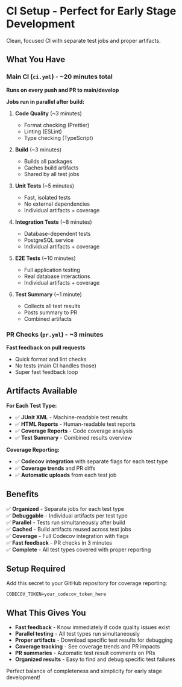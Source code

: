 # CI Setup - Perfect for Early Stage Development

Clean, focused CI with separate test jobs and proper artifacts.

## What You Have

### Main CI (`ci.yml`) - ~20 minutes total

**Runs on every push and PR to main/develop**

**Jobs run in parallel after build:**

1. **Code Quality** (~3 minutes)
   - Format checking (Prettier)
   - Linting (ESLint)
   - Type checking (TypeScript)

2. **Build** (~3 minutes)
   - Builds all packages
   - Caches build artifacts
   - Shared by all test jobs

3. **Unit Tests** (~5 minutes)
   - Fast, isolated tests
   - No external dependencies
   - Individual artifacts + coverage

4. **Integration Tests** (~8 minutes)
   - Database-dependent tests
   - PostgreSQL service
   - Individual artifacts + coverage

5. **E2E Tests** (~10 minutes)
   - Full application testing
   - Real database interactions
   - Individual artifacts + coverage

6. **Test Summary** (~1 minute)
   - Collects all test results
   - Posts summary to PR
   - Combined artifacts

### PR Checks (`pr.yml`) - ~3 minutes

**Fast feedback on pull requests**

- Quick format and lint checks
- No tests (main CI handles those)
- Super fast feedback loop

## Artifacts Available

**For Each Test Type:**

- ✅ **JUnit XML** - Machine-readable test results
- ✅ **HTML Reports** - Human-readable test reports
- ✅ **Coverage Reports** - Code coverage analysis
- ✅ **Test Summary** - Combined results overview

**Coverage Reporting:**

- ✅ **Codecov integration** with separate flags for each test type
- ✅ **Coverage trends** and PR diffs
- ✅ **Automatic uploads** from each test job

## Benefits

✅ **Organized** - Separate jobs for each test type  
✅ **Debuggable** - Individual artifacts per test type  
✅ **Parallel** - Tests run simultaneously after build  
✅ **Cached** - Build artifacts reused across test jobs  
✅ **Coverage** - Full Codecov integration with flags  
✅ **Fast feedback** - PR checks in 3 minutes  
✅ **Complete** - All test types covered with proper reporting

## Setup Required

Add this secret to your GitHub repository for coverage reporting:

```
CODECOV_TOKEN=your_codecov_token_here
```

## What This Gives You

- **Fast feedback** - Know immediately if code quality issues exist
- **Parallel testing** - All test types run simultaneously
- **Proper artifacts** - Download specific test results for debugging
- **Coverage tracking** - See coverage trends and PR impacts
- **PR summaries** - Automatic test result comments on PRs
- **Organized results** - Easy to find and debug specific test failures

Perfect balance of completeness and simplicity for early stage development!

